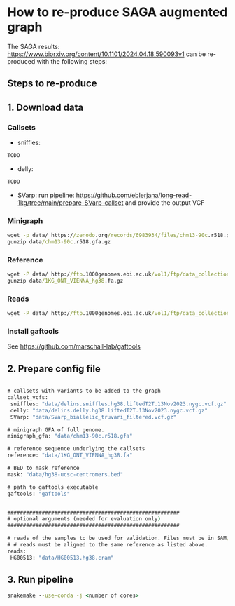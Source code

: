 # How to re-produce SAGA augmented graph

The SAGA results: https://www.biorxiv.org/content/10.1101/2024.04.18.590093v1 can be re-produced with the following steps:

## Steps to re-produce

## 1. Download data

### Callsets

* sniffles:
 ``` bat
TODO
```
* delly:
 ``` bat
TODO
```
* SVarp: run pipeline: https://github.com/eblerjana/long-read-1kg/tree/main/prepare-SVarp-callset and provide the output VCF

### Minigraph
``` bat
wget -p data/ https://zenodo.org/records/6983934/files/chm13-90c.r518.gfa.gz?download=1
gunzip data/chm13-90c.r518.gfa.gz
```
### Reference

``` bat
wget -P data/ http://ftp.1000genomes.ebi.ac.uk/vol1/ftp/data_collections/1KG_ONT_VIENNA/reference/1KG_ONT_VIENNA_hg38.fa.gz
gunzip data/1KG_ONT_VIENNA_hg38.fa.gz
```
### Reads
``` bat
wget -P data/ http://ftp.1000genomes.ebi.ac.uk/vol1/ftp/data_collections/1KG_ONT_VIENNA/hg38/HG00513.hg38.cram
```

### Install gaftools

See https://github.com/marschall-lab/gaftools

## 2. Prepare config file

``` bat

# callsets with variants to be added to the graph
callset_vcfs:
 sniffles: "data/delins.sniffles.hg38.liftedT2T.13Nov2023.nygc.vcf.gz"
 delly: "data/delins.delly.hg38.liftedT2T.13Nov2023.nygc.vcf.gz"
 SVarp: "data/SVarp_biallelic_truvari_filtered.vcf.gz"

# minigraph GFA of full genome.
minigraph_gfa: "data/chm13-90c.r518.gfa"

# reference sequence underlying the callsets
reference: "data/1KG_ONT_VIENNA_hg38.fa"

# BED to mask reference
mask: "data/hg38-ucsc-centromers.bed"

# path to gaftools executable
gaftools: "gaftools"


#######################################################
# optional arguments (needed for evaluation only)
####################################################### 

# reads of the samples to be used for validation. Files must be in SAM/BAM/CRAM format.
# # reads must be aligned to the same reference as listed above.
reads:
 HG00513: "data/HG00513.hg38.cram"

```
## 3. Run pipeline

``` bat
snakemake --use-conda -j <number of cores>
```

